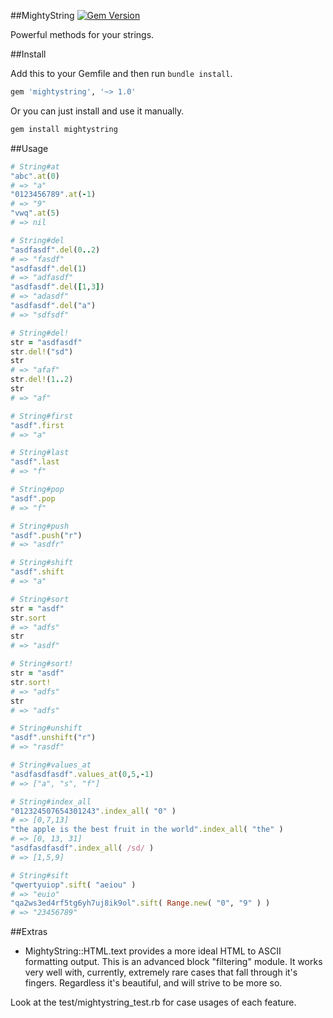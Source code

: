 ##MightyString
[![Gem Version](https://badge.fury.io/rb/mightystring.svg)](http://badge.fury.io/rb/mightystring)

Powerful methods for your strings.

##Install

Add this to your Gemfile and then run `bundle install`.
```ruby
gem 'mightystring', '~> 1.0'
```

Or you can just install and use it manually.
```ruby
gem install mightystring
```
##Usage

```ruby
# String#at
"abc".at(0)
# => "a"
"0123456789".at(-1)
# => "9"
"vwq".at(5)
# => nil

# String#del
"asdfasdf".del(0..2)
# => "fasdf"
"asdfasdf".del(1)
# => "adfasdf"
"asdfasdf".del([1,3])
# => "adasdf"
"asdfasdf".del("a")
# => "sdfsdf"

# String#del!
str = "asdfasdf"
str.del!("sd")
str
# => "afaf"
str.del!(1..2)
str
# => "af"

# String#first
"asdf".first
# => "a"

# String#last
"asdf".last
# => "f"

# String#pop
"asdf".pop
# => "f"

# String#push
"asdf".push("r")
# => "asdfr"

# String#shift
"asdf".shift
# => "a"

# String#sort
str = "asdf"
str.sort
# => "adfs"
str
# => "asdf"

# String#sort!
str = "asdf"
str.sort!
# => "adfs"
str
# => "adfs"

# String#unshift
"asdf".unshift("r")
# => "rasdf"

# String#values_at
"asdfasdfasdf".values_at(0,5,-1)
# => ["a", "s", "f"]

# String#index_all
"012324507654301243".index_all( "0" )
# => [0,7,13]
"the apple is the best fruit in the world".index_all( "the" )
# => [0, 13, 31]
"asdfasdfasdf".index_all( /sd/ )
# => [1,5,9]

# String#sift
"qwertyuiop".sift( "aeiou" )
# => "euio"
"qa2ws3ed4rf5tg6yh7uj8ik9ol".sift( Range.new( "0", "9" ) )
# => "23456789"
```

##Extras
 * MightyString::HTML.text provides a more ideal HTML to ASCII formatting output.  This is an advanced block "filtering" module.  It works very well with, currently, extremely rare cases that fall through it's fingers.  Regardless it's beautiful, and will strive to be more so.
 
Look at the test/mightystring_test.rb for case usages of each feature.
